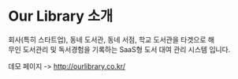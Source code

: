 # Our Library 소개
회사(특히 스타트업), 동네 도서관, 동네 서점, 학교 도서관을 타겟으로 해  
무인 도서관리 및 독서경험을 기록하는 SaaS형 도서 대여 관리 시스템 입니다.


데모 페이지 ->  http://ourlibrary.co.kr/

